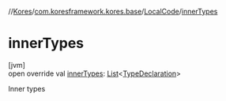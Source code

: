 //[Kores](../../../index.md)/[com.koresframework.kores.base](../index.md)/[LocalCode](index.md)/[innerTypes](inner-types.md)

# innerTypes

[jvm]\
open override val [innerTypes](inner-types.md): [List](https://kotlinlang.org/api/latest/jvm/stdlib/kotlin.collections/-list/index.html)<[TypeDeclaration](../-type-declaration/index.md)>

Inner types
